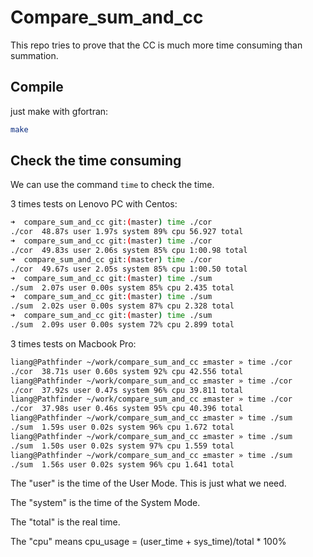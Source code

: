 # Compare_sum_and_cc

This repo tries to prove that the CC is much more time consuming than summation.

## Compile

just make with gfortran:

```bash
make
```

## Check the time consuming

We can use the command `time` to check the time.

3 times tests on Lenovo PC with Centos: 

```bash
➜  compare_sum_and_cc git:(master) time ./cor
./cor  48.87s user 1.97s system 89% cpu 56.927 total
➜  compare_sum_and_cc git:(master) time ./cor
./cor  49.83s user 2.06s system 85% cpu 1:00.98 total
➜  compare_sum_and_cc git:(master) time ./cor
./cor  49.67s user 2.05s system 85% cpu 1:00.50 total
➜  compare_sum_and_cc git:(master) time ./sum
./sum  2.07s user 0.00s system 85% cpu 2.435 total
➜  compare_sum_and_cc git:(master) time ./sum
./sum  2.02s user 0.00s system 87% cpu 2.328 total
➜  compare_sum_and_cc git:(master) time ./sum
./sum  2.09s user 0.00s system 72% cpu 2.899 total
```
3 times tests on Macbook Pro:

```bash
liang@Pathfinder ~/work/compare_sum_and_cc ±master » time ./cor
./cor  38.71s user 0.60s system 92% cpu 42.556 total
liang@Pathfinder ~/work/compare_sum_and_cc ±master » time ./cor
./cor  37.92s user 0.47s system 96% cpu 39.811 total
liang@Pathfinder ~/work/compare_sum_and_cc ±master » time ./cor
./cor  37.98s user 0.46s system 95% cpu 40.396 total
liang@Pathfinder ~/work/compare_sum_and_cc ±master » time ./sum
./sum  1.59s user 0.02s system 96% cpu 1.672 total
liang@Pathfinder ~/work/compare_sum_and_cc ±master » time ./sum
./sum  1.50s user 0.02s system 97% cpu 1.559 total
liang@Pathfinder ~/work/compare_sum_and_cc ±master » time ./sum
./sum  1.56s user 0.02s system 96% cpu 1.641 total
```

The "user" is the time of the User Mode. This is just what we need.

The "system" is the time of the System Mode.

The "total" is the real time.

The "cpu" means cpu_usage = (user_time + sys_time)/total * 100%
